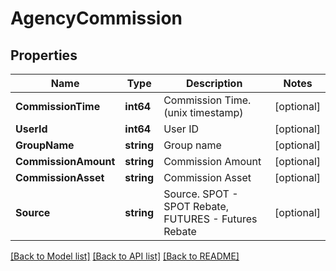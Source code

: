 # AgencyCommission

## Properties

Name | Type | Description | Notes
------------ | ------------- | ------------- | -------------
**CommissionTime** | **int64** | Commission Time. (unix timestamp) | [optional] 
**UserId** | **int64** | User ID | [optional] 
**GroupName** | **string** | Group name | [optional] 
**CommissionAmount** | **string** | Commission Amount | [optional] 
**CommissionAsset** | **string** | Commission Asset | [optional] 
**Source** | **string** | Source.  SPOT - SPOT Rebate, FUTURES - Futures Rebate | [optional] 

[[Back to Model list]](../README.md#documentation-for-models) [[Back to API list]](../README.md#documentation-for-api-endpoints) [[Back to README]](../README.md)


